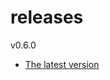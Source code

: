 # releases

v0.6.0

* [The latest version](https://github.com/inkdropapp/releases/releases/latest)

